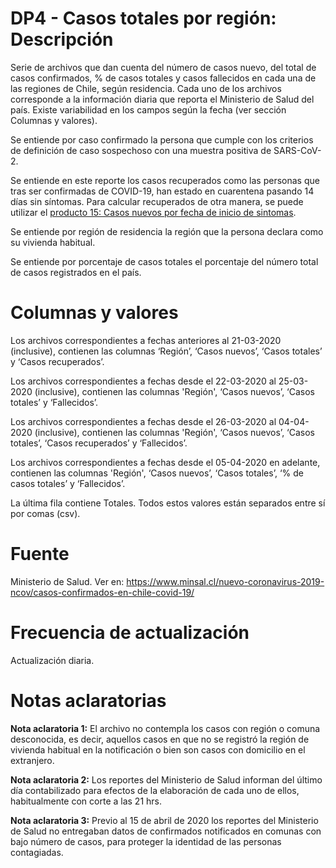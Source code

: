 # DP4 - Casos totales por región: Descripción
Serie de archivos que dan cuenta del número de casos nuevo, del total de casos confirmados, % de casos totales y casos fallecidos en cada una de las regiones de Chile, según residencia. Cada uno de los archivos corresponde a la información diaria que reporta el Ministerio de Salud del país. Existe variabilidad en los campos según la fecha (ver sección Columnas y valores).

Se entiende por caso confirmado la persona que cumple con los criterios de definición de caso sospechoso con una muestra positiva de SARS-CoV-2.

Se entiende en este reporte los casos recuperados como las personas que tras ser confirmadas de COVID-19, han estado en cuarentena pasando 14 días sin síntomas. Para calcular recuperados de otra manera, se puede utilizar el [producto 15: Casos nuevos por fecha de inicio de sintomas](https://github.com/MinCiencia/Datos-COVID19/tree/master/output/producto15). 

Se entiende por región de residencia la región que la persona declara como su vivienda habitual. 

Se entiende por porcentaje de casos totales el porcentaje del número total de casos registrados en el país. 

# Columnas y valores
Los archivos correspondientes a fechas anteriores al 21-03-2020 (inclusive), contienen las columnas ‘Región’, ‘Casos nuevos’, ‘Casos totales’ y ‘Casos recuperados’. 

Los archivos correspondientes a fechas desde el 22-03-2020 al 25-03-2020 (inclusive), contienen las columnas 'Región', ‘Casos nuevos’, ‘Casos totales’ y ‘Fallecidos’. 

Los archivos correspondientes a fechas desde el 26-03-2020 al 04-04-2020 (inclusive), contienen las columnas 'Región', ‘Casos nuevos’, ‘Casos totales’, ‘Casos recuperados’ y ‘Fallecidos’.

Los archivos correspondientes a fechas desde el 05-04-2020 en adelante, contienen las columnas 'Región', ‘Casos nuevos’, ‘Casos totales’, ‘% de casos totales’ y ‘Fallecidos’.

La última fila contiene Totales. Todos estos valores están separados entre sí por comas (csv).

# Fuente
Ministerio de Salud. Ver en:
https://www.minsal.cl/nuevo-coronavirus-2019-ncov/casos-confirmados-en-chile-covid-19/

# Frecuencia de actualización
Actualización diaria.

# Notas aclaratorias

**Nota aclaratoria 1:** El archivo no contempla los casos con región o comuna desconocida, es decir, aquellos casos en que no se registró la región de vivienda habitual en la notificación o bien son casos con domicilio en el extranjero. 

**Nota aclaratoria 2:**  Los reportes del Ministerio de Salud informan del último día contabilizado para efectos de la elaboración de cada uno de ellos, habitualmente con corte a las 21 hrs. 

**Nota aclaratoria 3:** Previo al 15 de abril de 2020 los reportes del Ministerio de Salud no entregaban datos de confirmados notificados en comunas con bajo número de casos, para proteger la identidad de las personas contagiadas. 

